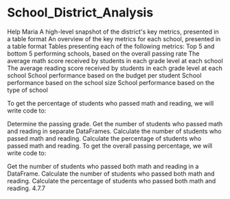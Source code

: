 # School_District_Analysis
<!-- List of deliverables for the analysis of the school district: -->
Help Maria
A high-level snapshot of the district's key metrics, presented in a table format
An overview of the key metrics for each school, presented in a table format
Tables presenting each of the following metrics:
Top 5 and bottom 5 performing schools, based on the overall passing rate
The average math score received by students in each grade level at each school
The average reading score received by students in each grade level at each school
School performance based on the budget per student
School performance based on the school size
School performance based on the type of school

To get the percentage of students who passed math and reading, we will write code to:

Determine the passing grade.
Get the number of students who passed math and reading in separate DataFrames.
Calculate the number of students who passed math and reading.
Calculate the percentage of students who passed math and reading.
To get the overall passing percentage, we will write code to:

Get the number of students who passed both math and reading in a DataFrame.
Calculate the number of students who passed both math and reading.
Calculate the percentage of students who passed both math and reading.
4.7.7
